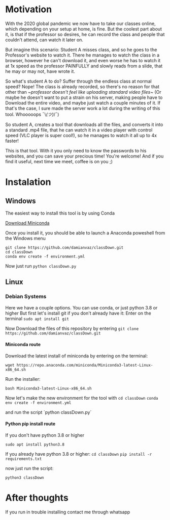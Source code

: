 # Motivation

With the 2020 global pandemic we now have to take our classes online, which depending on your setup at home, is fine.
But the coolest part about it, is that if the professor so desires, he can record the class and people that couldn't attend, can watch it later on.

But imagine this scenario: Student A misses class, and so he goes to the Professor's website to watch it. 
There he manages to watch the class in a browser, however he can't download it, and even worse he has to watch it at 1x speed as the professor PAINFULLY and slowly reads from a slide, that he may or may not, have wrote it.

So what's student A to do? Suffer through the endless class at normal speed? Nope! 
The class is already recorded, so there's no reason for that other than *~professor doesn't feel like uploading standard video files~* (Or maybe he doesn't want to put a strain on his server, making people have to Download the entire video, and maybe just watch a couple minutes of it. If that's the case, I sure made the server work a lot during the writing of this tool. Whooooops ¯\\_(ツ)_/¯) 

So student A, creates a tool that downloads all the files, and converts it into a standard .mp4 file, that he can watch it in a video player with control speed (VLC player is super cool!), so he manages to watch it all up to 4x faster!

This is that tool. With it you only need to know the passwords to his websites, and you can save your precious time!
You're welcome! And if you find it useful, next time we meet, coffee is on you ;)

# Instalation

## Windows

The easiest way to install this tool is by using Conda

[Download Miniconda](https://docs.conda.io/en/latest/miniconda.html)

Once you install it, you should be able to launch a Anaconda poweshell from the Windows menu

    git clone https://github.com/damianvaz/classDown.git
    cd classDown
    conda env create -f environment.yml

Now just run `python classDown.py`

## Linux

### Debian Systems

Here we have a couple options. You can use conda, or just python 3.8 or higher
But first let's install git if you don't already have it:
Enter on the terminal `sudo apt install git`

Now Download the files of this repository by entering `git clone https://github.com/damianvaz/classDown.git`

#### Miniconda route

Download the latest install of miniconda by entering on the terminal:

`wget https://repo.anaconda.com/miniconda/Miniconda3-latest-Linux-x86_64.sh`

Run the installer:

`bash Miniconda3-latest-Linux-x86_64.sh`

Now let's make the new environment for the tool with
`cd classDown`
`conda env create -f environment.yml`

and run the script ´python classDown.py´

#### Python pip install route

If you don't have python 3.8 or higher

`sudo apt install python3.8`

If you already have python 3.8 or higher:
`cd classDown`
`pip install -r requirements.txt`

now just run the script:

`python3 classDown`

# After thoughts

If you run in trouble installing contact me through whatsapp

